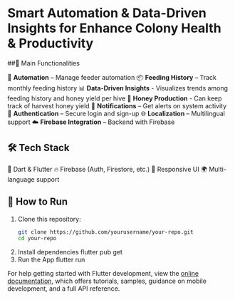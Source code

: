# Smart Automation & Data-Driven Insights for Enhance Colony Health & Productivity

##🚀   Main Functionalities 

🤖 **Automation** – Manage feeder automation
📦 **Feeding History** – Track monthly feeding history 
📊 **Data-Driven Insights** - Visualizes trends among feeding history and honey yield per hive
🍯 **Honey Production** - Can keep track of harvest honey yield 
🔔 **Notifications** – Get alerts on system activity
🔐 **Authentication** – Secure login and sign-up
🌐 **Localization** – Multilingual support
☁️ **Firebase Integration** – Backend with Firebase

## 🛠️ Tech Stack

🎯 Dart & Flutter
🔥 Firebase (Auth, Firestore, etc.)
📱 Responsive UI
🌍 Multi-language support
  
## 🧪 How to Run

1. Clone this repository:
   ```bash
   git clone https://github.com/yourusername/your-repo.git
   cd your-repo
2. Install dependencies
   flutter pub get
3. Run the App
   flutter run


For help getting started with Flutter development, view the
[online documentation](https://docs.flutter.dev/), which offers tutorials,
samples, guidance on mobile development, and a full API reference.
